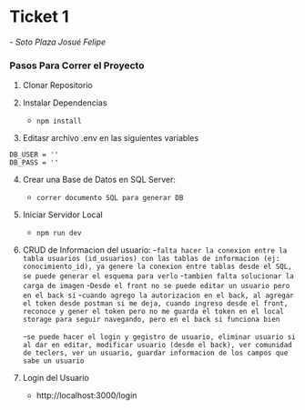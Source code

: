 # Ticket 1 

<em>
- Soto Plaza Josué Felipe
</em>

### Pasos Para Correr el Proyecto
1. Clonar Repositorio

2. Instalar Dependencias
    - `npm install`

3. Editasr archivo .env en las siguientes variables
```
DB_USER = ''
DB_PASS = ''
```

4. Crear una Base de Datos en SQL Server:
    - `correr documento SQL para generar DB`
   
5. Iniciar Servidor Local
    - `npm run dev` 

6. CRUD de Informacion del usuario:
    -`falta hacer la conexion entre la tabla usuarios (id_usuarios) con las tablas de informacion (ej: conocimiento_id), ya genere la conexion entre tablas desde el SQL, se puede generar el esquema para verlo`
    -`tambien falta solucionar la carga de imagen`
    -`Desde el front no se puede editar un usuario pero en el back si`
    -`cuando agrego la autorizacion en el back, al agregar el token desde postman si me deja, cuando ingreso desde el front, reconoce y gener el token pero no me guarda el token en el local storage para seguir navegando, pero en el back si funciona bien`

    -`se puede hacer el login y gegistro de usuario, eliminar usuario si al dar en editar, modificar usuario (desde el back), ver comunidad de teclers, ver un usuario, guardar informacion de los campos que sabe un usuario`

7. Login del Usuario
    - http://localhost:3000/login
